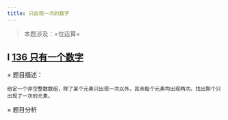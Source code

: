 ```yaml
---
title: 只出现一次的数字
---
```


> 本题涉及：×位运算×

## I [136 只有一个数字](https://leetcode-cn.com/problems/single-number/description/)

× 题目描述：
```
给定一个非空整数数组，除了某个元素只出现一次以外，其余每个元素均出现两次。找出那个只出现了一次的元素。

```

× 题目分析

